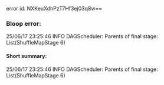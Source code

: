 error id: NXKeuXdhPzT7Hf3ej03q8w==
### Bloop error:

25/06/17 23:25:46 INFO DAGScheduler: Parents of final stage: List(ShuffleMapStage 6)
#### Short summary: 

25/06/17 23:25:46 INFO DAGScheduler: Parents of final stage: List(ShuffleMapStage 6)
